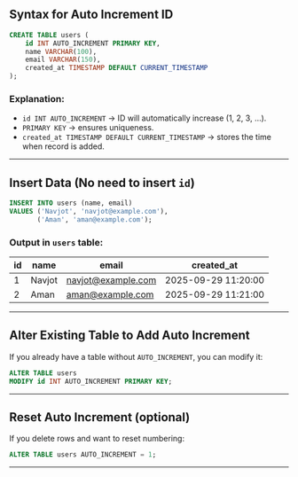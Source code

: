 ## Syntax for Auto Increment ID

```sql
CREATE TABLE users (
    id INT AUTO_INCREMENT PRIMARY KEY,
    name VARCHAR(100),
    email VARCHAR(150),
    created_at TIMESTAMP DEFAULT CURRENT_TIMESTAMP
);
```

### Explanation:

* `id INT AUTO_INCREMENT` → ID will automatically increase (1, 2, 3, …).
* `PRIMARY KEY` → ensures uniqueness.
* `created_at TIMESTAMP DEFAULT CURRENT_TIMESTAMP` → stores the time when record is added.

---

## Insert Data (No need to insert `id`)

```sql
INSERT INTO users (name, email) 
VALUES ('Navjot', 'navjot@example.com'),
       ('Aman', 'aman@example.com');
```

### Output in `users` table:

| id | name   | email                                           | created_at          |
| -- | ------ | ----------------------------------------------- | ------------------- |
| 1  | Navjot | [navjot@example.com](mailto:navjot@example.com) | 2025-09-29 11:20:00 |
| 2  | Aman   | [aman@example.com](mailto:aman@example.com)     | 2025-09-29 11:21:00 |

---

## Alter Existing Table to Add Auto Increment

If you already have a table without `AUTO_INCREMENT`, you can modify it:

```sql
ALTER TABLE users 
MODIFY id INT AUTO_INCREMENT PRIMARY KEY;
```

---

## Reset Auto Increment (optional)

If you delete rows and want to reset numbering:

```sql
ALTER TABLE users AUTO_INCREMENT = 1;
```

---
